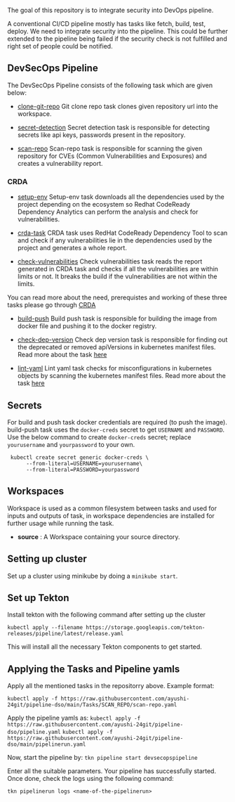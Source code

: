 The goal of this repository is to integrate security into DevOps pipeline.

A conventional CI/CD pipeline mostly has tasks like fetch, build, test, deploy. We need to integrate security into the pipeline. This could be further extended to the pipeline being failed if the security check is not fulfilled and right set of people could be notified.



## DevSecOps Pipeline
The DevSecOps Pipeline consists of the following task which are given below:


* [clone-git-repo](https://github.com/tektoncd/catalog/blob/main/task/git-clone/0.3/git-clone.yaml)
Git clone repo task clones given repository url into the workspace.


* [secret-detection](https://github.com/ayushi-24git/pipeline-dso/blob/main/Tasks/GITLEAKS/gitleaks.yaml)
Secret detection task is responsible for detecting secrets like api keys, passwords present in the repository.

* [scan-repo](https://github.com/ayushi-24git/pipeline-dso/blob/main/Tasks/SCAN_REPO/scan-repo.yaml)
Scan-repo task is responsible for scanning the given repository for CVEs (Common Vulnerabilities and Exposures) and creates a vulnerability report.


### CRDA
* [setup-env](https://github.com/ayushi-24git/pipeline-dso/blob/main/Tasks/CRDA/setup-env.yaml)
Setup-env task downloads all the dependencies used by the project depending on the ecosystem so Redhat CodeReady Dependency Analytics can perform the analysis and check for vulnerabilities.

* [crda-task](https://github.com/ayushi-24git/pipeline-dso/blob/main/Tasks/CRDA/crda-task.yaml)
CRDA task uses RedHat CodeReady Dependency Tool to scan and check if any vulnerabilities lie in the dependencies used by the project and generates a whole report.

* [check-vulnerabilities](https://github.com/ayushi-24git/pipeline-dso/blob/main/Tasks/CRDA/setup-env.yaml)
Check vulnerabilities task reads the report generated in CRDA task and checks if all the vulnerabilities are within limits or not. It breaks the build if the vulnerabilities are not within the limits.

You can read more about the need, prerequistes and working of these three tasks please go through [CRDA](https://github.com/tektoncd/catalog/blob/edb15d9f4334822f319393ad271bf11106eca926/task/redhat-codeready-dependency-analysis/0.3/README.md)


* [build-push](https://github.com/urvashigupta7/Go-Server/blob/master/ci/task/build-push.yaml)
Build push task is responsible for building the image from docker file and pushing it to the docker registry.



* [check-dep-version](https://github.com/ayushi-24git/pipeline-dso/blob/main/Tasks/KUBERNETES_MANIFEST_CHECKS/check-dep-version.yaml)
Check dep version task is responsible for finding out the deprecated or removed apiVersions in kubernetes manifest files. Read more about the task [here](https://github.com/urvashigupta7/kubernetes_manifest_checks/tree/master/tasks/pluto)


* [lint-yaml](https://github.com/ayushi-24git/pipeline-dso/blob/main/Tasks/KUBERNETES_MANIFEST_CHECKS/lint-yaml.yaml)
Lint yaml task checks for misconfigurations in kubernetes objects by scanning the kubernetes manifest files. Read more about the task [here](https://github.com/urvashigupta7/kubernetes_manifest_checks/tree/master/tasks/kube_linter)



## Secrets
For build and push task docker credentials are required (to push the image). build-push task uses the `docker-creds` secret to get `USERNAME` and `PASSWORD`. Use the below command to create `docker-creds` secret; replace `yourusername` and `yourpassword` to your own.

```
 kubectl create secret generic docker-creds \
      --from-literal=USERNAME=yourusername\
      --from-literal=PASSWORD=yourpassword
```



## Workspaces
Workspace is used as a common filesystem between tasks and used for inputs and outputs of task, in workspace dependencies are installed for further usage while running the task.
* **source** : A Workspace containing your source directory.


## Setting up cluster
Set up a cluster using minikube by doing a `minikube start`. 

## Set up Tekton
Install tekton with the following command after setting up the cluster

`kubectl apply --filename https://storage.googleapis.com/tekton-releases/pipeline/latest/release.yaml`

This will install all the necessary Tekton components to get started.

## Applying the Tasks and Pipeline yamls
Apply all the mentioned tasks in the repositorry above. Example format:

`kubectl apply -f https://raw.githubusercontent.com/ayushi-24git/pipeline-dso/main/Tasks/SCAN_REPO/scan-repo.yaml` 

Apply the pipeline yamls as:
`kubectl apply -f https://raw.githubusercontent.com/ayushi-24git/pipeline-dso/pipeline.yaml`
`kubectl apply -f https://raw.githubusercontent.com/ayushi-24git/pipeline-dso/main/pipelinerun.yaml`

Now, start the pipeline by:
`tkn pipeline start devsecopspipeline`

Enter all the suitable parameters. Your pipeline has successfully started.
Once done, check the logs using the following command:

`tkn pipelinerun logs <name-of-the-pipelinerun>`
